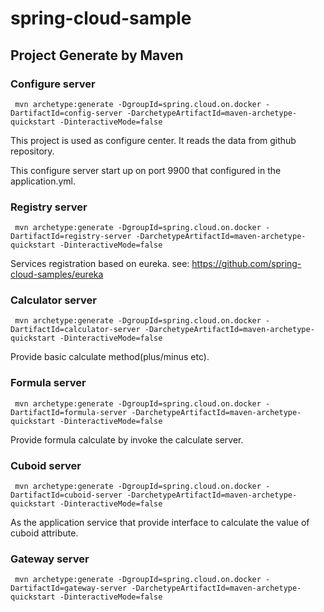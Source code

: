 # spring-cloud-sample

## Project Generate by Maven

### Configure server

```shell
 mvn archetype:generate -DgroupId=spring.cloud.on.docker -DartifactId=config-server -DarchetypeArtifactId=maven-archetype-quickstart -DinteractiveMode=false
```

This project is used as configure center. It reads the data from github repository.

This configure server start up on port 9900 that configured in the application.yml.


### Registry server

```shell
 mvn archetype:generate -DgroupId=spring.cloud.on.docker -DartifactId=registry-server -DarchetypeArtifactId=maven-archetype-quickstart -DinteractiveMode=false
```

Services registration based on eureka.
see: https://github.com/spring-cloud-samples/eureka

### Calculator server

```shell
 mvn archetype:generate -DgroupId=spring.cloud.on.docker -DartifactId=calculator-server -DarchetypeArtifactId=maven-archetype-quickstart -DinteractiveMode=false
```

Provide basic calculate method(plus/minus etc).

### Formula server

```shell
 mvn archetype:generate -DgroupId=spring.cloud.on.docker -DartifactId=formula-server -DarchetypeArtifactId=maven-archetype-quickstart -DinteractiveMode=false
```

Provide formula calculate by invoke the calculate server.

### Cuboid server

```shell
 mvn archetype:generate -DgroupId=spring.cloud.on.docker -DartifactId=cuboid-server -DarchetypeArtifactId=maven-archetype-quickstart -DinteractiveMode=false
```

As the application service that provide interface to calculate the value of cuboid attribute.


### Gateway server

```shell
 mvn archetype:generate -DgroupId=spring.cloud.on.docker -DartifactId=gateway-server -DarchetypeArtifactId=maven-archetype-quickstart -DinteractiveMode=false
```